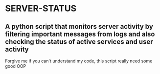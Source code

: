 # SERVER-STATUS
## A python script that monitors server activity by filtering important messages from logs and also checking the status of active services and user activity

Forgive me if you can't understand my code, this script really need some good OOP
